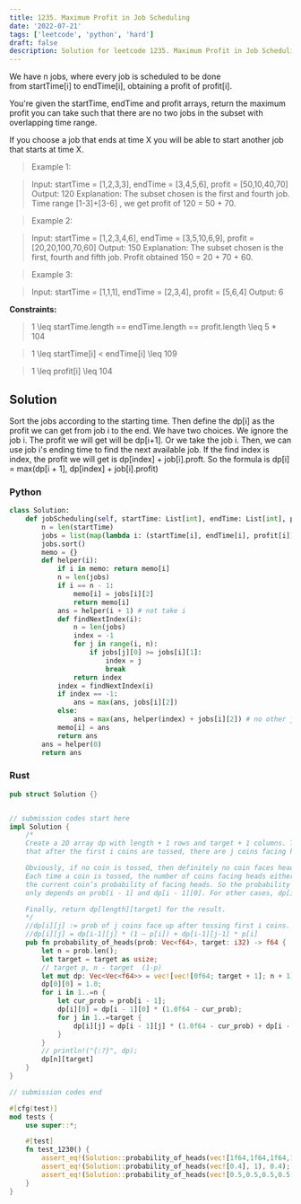 ```yaml
---
title: 1235. Maximum Profit in Job Scheduling
date: '2022-07-21'
tags: ['leetcode', 'python', 'hard']
draft: false
description: Solution for leetcode 1235. Maximum Profit in Job Scheduling
---
```



We have n jobs, where every job is scheduled to be done from startTime[i] to endTime[i], obtaining a profit of profit[i].

You're given the startTime, endTime and profit arrays, return the maximum profit you can take such that there are no two jobs in the subset with overlapping time range.

If you choose a job that ends at time X you will be able to start another job that starts at time X.

 > Example 1:

 > Input: startTime = [1,2,3,3], endTime = [3,4,5,6], profit = [50,10,40,70]
 > Output: 120
 > Explanation: The subset chosen is the first and fourth job. 
 > Time range [1-3]+[3-6] , we get profit of 120 = 50 + 70.

 > Example 2:

 > Input: startTime = [1,2,3,4,6], endTime = [3,5,10,6,9], profit = [20,20,100,70,60]
 > Output: 150
 > Explanation: The subset chosen is the first, fourth and fifth job. 
 > Profit obtained 150 = 20 + 70 + 60.

 > Example 3:

 > Input: startTime = [1,1,1], endTime = [2,3,4], profit = [5,6,4]
 > Output: 6

**Constraints:**

 > 1 <TeX>\leq</TeX> startTime.length == endTime.length == profit.length <TeX>\leq</TeX> 5 * 104

 > 1 <TeX>\leq</TeX> startTime[i] < endTime[i] <TeX>\leq</TeX> 109

 > 1 <TeX>\leq</TeX> profit[i] <TeX>\leq</TeX> 104

## Solution
Sort the jobs according to the starting time. Then define the dp[i] as the profit we can get from job i to the end. We have two choices. We ignore the job i. The profit we will get will be dp[i+1]. Or we take the job i. Then, we can use job i's ending time to find the next available job. If the find index is index, the profit we will get is dp[index] + job[i].proft. So the formula is dp[i] = max(dp[i + 1], dp[index] + job[i].profit)

### Python
```python
class Solution:
    def jobScheduling(self, startTime: List[int], endTime: List[int], profit: List[int]) -> int:
        n = len(startTime)
        jobs = list(map(lambda i: (startTime[i], endTime[i], profit[i]), range(n)))
        jobs.sort()
        memo = {}
        def helper(i):
            if i in memo: return memo[i]
            n = len(jobs)
            if i == n - 1:
                memo[i] = jobs[i][2]
                return memo[i]
            ans = helper(i + 1) # not take i
            def findNextIndex(i):
                n = len(jobs)
                index = -1
                for j in range(i, n):
                    if jobs[j][0] >= jobs[i][1]:
                        index = j
                        break
                return index
            index = findNextIndex(i)
            if index == -1:
                ans = max(ans, jobs[i][2]) 
            else:
                ans = max(ans, helper(index) + jobs[i][2]) # no other jobs we can take.
            memo[i] = ans
            return ans
        ans = helper(0)
        return ans
```
### Rust
```rust
pub struct Solution {}


// submission codes start here
impl Solution {
    /*
    Create a 2D array dp with length + 1 rows and target + 1 columns. The element at dp[i][j] stands for the probability 
    that after the first i coins are tossed, there are j coins facing heads.

    Obviously, if no coin is tossed, then definitely no coin faces heads, which has a probability 1, so dp[0][0] = 1. 
    Each time a coin is tossed, the number of coins facing heads either remains the same or increase by 1, depending on 
    the current coin’s probability of facing heads. So the probability can be calculated. For the case j equals 0, dp[i][0] 
    only depends on prob[i - 1] and dp[i - 1][0]. For other cases, dp[i][j] depends on prob[i - 1], dp[i - 1][j - 1] and dp[i - 1][j].

    Finally, return dp[length][target] for the result.
    */
    //dp[i][j] := prob of j coins face up after tossing first i coins.
    //dp[i][j] = dp[i-1][j] * (1 – p[i]) + dp[i-1][j-1] * p[i]
    pub fn probability_of_heads(prob: Vec<f64>, target: i32) -> f64 {
        let n = prob.len();
        let target = target as usize;
        // target p, n - target  (1-p)
        let mut dp: Vec<Vec<f64>> = vec![vec![0f64; target + 1]; n + 1];
        dp[0][0] = 1.0;
        for i in 1..=n {
            let cur_prob = prob[i - 1];
            dp[i][0] = dp[i - 1][0] * (1.0f64 - cur_prob);
            for j in 1..=target {
                dp[i][j] = dp[i - 1][j] * (1.0f64 - cur_prob) + dp[i - 1][j - 1] * cur_prob;
            }
        }
        // println!("{:?}", dp);
        dp[n][target]
    }
}

// submission codes end

#[cfg(test)]
mod tests {
    use super::*;

    #[test]
    fn test_1230() {
        assert_eq!(Solution::probability_of_heads(vec![1f64,1f64,1f64,1f64,1f64,1f64,1f64,1f64,1f64,1f64], 9), 0.0);
        assert_eq!(Solution::probability_of_heads(vec![0.4], 1), 0.4);
        assert_eq!(Solution::probability_of_heads(vec![0.5,0.5,0.5,0.5,0.5], 0), 0.03125);
    }
}

```
